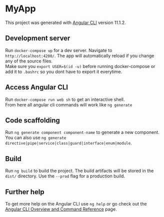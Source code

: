 # MyApp

This project was generated with [Angular CLI](https://github.com/angular/angular-cli) version 11.1.2.

## Development server

Run `docker-compose up` for a dev server. Navigate to `http://localhost:4200/`. The app will automatically reload if you change any of the source files.  
Make sure you `export USER=$(id -u)` before running docker-compose or add it to `.bashrc` so you dont have to export it everytime.

## Access Angular CLI

Run `docker-compose run web sh` to get an interactive shell.  
From here all angular cli commands will work like `ng generate` 

## Code scaffolding

Run `ng generate component component-name` to generate a new component. You can also use `ng generate directive|pipe|service|class|guard|interface|enum|module`.

## Build

Run `ng build` to build the project. The build artifacts will be stored in the `dist/` directory. Use the `--prod` flag for a production build.

## Further help

To get more help on the Angular CLI use `ng help` or go check out the [Angular CLI Overview and Command Reference](https://angular.io/cli) page.